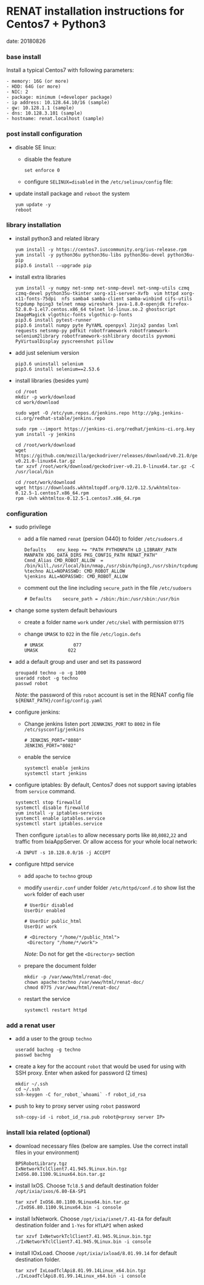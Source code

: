# RENAT installation instructions for Centos7 + Python3
date: 20180826



### base install
Install a typical Centos7 with following parameters:

    - memory: 16G (or more)
    - HDD: 64G (or more)
    - NIC: 2
    - package: minimum (+developer package)
    - ip address: 10.128.64.10/16 (sample)
    - gw: 10.128.1.1 (sample)
    - dns: 10.128.3.101 (sample)
    - hostname: renat.localhost (sample)

### post install configuration
- disable SE linux:
    - disable the feature

        ```
        set enforce 0
        ```

    - configure `SELINUX=disabled` in the `/etc/selinux/config` file:

- update install package and `reboot` the system

    ```
    yum update -y
    reboot
    ```
        
### library installation
- install python3 and related library

    ```
    yum install -y https://centos7.iuscommunity.org/ius-release.rpm
    yum install -y python36u python36u-libs python36u-devel python36u-pip
    pip3.6 install --upgrade pip 
    ```

- install extra libraries

    ```
    yum install -y numpy net-snmp net-snmp-devel net-snmp-utils czmq czmq-devel python35u-tkinter xorg-x11-server-Xvfb  vim httpd xorg-x11-fonts-75dpi  nfs samba4 samba-client samba-winbind cifs-utils tcpdump hping3 telnet nmap wireshark java-1.8.0-openjdk firefox-52.8.0-1.el7.centos.x86_64 telnet ld-linux.so.2 ghostscript ImageMagick vlgothic-fonts vlgothic-p-fonts
    pip3.6 install pytest-runner
    pip3.6 install numpy pyte PyYAML openpyxl Jinja2 pandas lxml requests netsnmp-py pdfkit robotframework robotframework-selenium2library robotframework-sshlibrary docutils pyvmomi PyVirtualDisplay pyscreenshot pillow
    ```
    
- add just selenium version

    ```
    pip3.6 uninstall selenium
    pip3.6 install selenium==2.53.6
    ```
    
- install libraries (besides yum)

    ```
    cd /root
    mkdir -p work/download
    cd work/download        

    sudo wget -O /etc/yum.repos.d/jenkins.repo http://pkg.jenkins-ci.org/redhat-stable/jenkins.repo
    
    sudo rpm --import https://jenkins-ci.org/redhat/jenkins-ci.org.key
    yum install -y jenkins
    
    cd /root/work/download
    wget https://github.com/mozilla/geckodriver/releases/download/v0.21.0/geckodriver-v0.21.0-linux64.tar.gz
    tar xzvf /root/work/download/geckodriver-v0.21.0-linux64.tar.gz -C /usr/local/bin

    cd /root/work/download
    wget https://downloads.wkhtmltopdf.org/0.12/0.12.5/wkhtmltox-0.12.5-1.centos7.x86_64.rpm
    rpm -Uvh wkhtmltox-0.12.5-1.centos7.x86_64.rpm
    ```
        
### configuration 
- sudo privilege
    - add a file named `renat` (persion 0440) to folder `/etc/sudoers.d`
    
        ```
        Defaults    env_keep += "PATH PYTHONPATH LD_LIBRARY_PATH MANPATH XDG_DATA_DIRS PKG_CONFIG_PATH RENAT_PATH"
        Cmnd_Alias CMD_ROBOT_ALLOW  = /bin/kill,/usr/local/bin/nmap,/usr/sbin/hping3,/usr/sbin/tcpdump
        %techno ALL=NOPASSWD: CMD_ROBOT_ALLOW
        %jenkins ALL=NOPASSWD: CMD_ROBOT_ALLOW        
        ```
        
    - comment out the line including `secure_path` in the file `/etc/sudoers`
    
        ```
        # Defaults    secure_path = /sbin:/bin:/usr/sbin:/usr/bin
        ```
        
- change some system default behaviours
    - create a folder name `work` under `/etc/skel` with permission `0775`
    - change `UMASK` to `022` in the file `/etc/login.defs`

        ```
        # UMASK           077
        UMASK           022
        ```
        
- add a default group and user and set its password

    ```
    groupadd techno -o -g 1000
    useradd robot -g techno
    passwd robot
    ```

        
    *Note*: the password of this `robot` account is set in the RENAT config file `${RENAT_PATH}/config/config.yaml`
    
    

- configure jenkins:
    - Change jenkins listen port `JENNKINS_PORT` to `8002` in file `/etc/sysconfig/jenkins`
    
        ```
        # JENKINS_PORT="8080"
        JENKINS_PORT="8082"
        ```
        
    - enable the service
    
        ```
        systemctl enable jenkins
        systemctl start jenkins
        ```

- configure iptables:
    By default, Centos7 does not support saving iptables from `service` command. 
    ```
    systemctl stop firewalld
    systemctl disable firewalld
    yum install -y iptables-services
    systemctl enable iptables.service
    systemctl start iptables.service
    ```
    
    Then configure `iptables` to allow necessary ports like `80`,`8082`,`22` and traffic from IxiaAppServer.
    Or allow access for your whole local network:
    ```
    -A INPUT -s 10.128.0.0/16 -j ACCEPT
    ```

- configure httpd service
    - add `apache` to `techno` group
    - modify `userdir.conf` under folder `/etc/httpd/conf.d` to show list the `work` folder of each user
    
        ```
        # UserDir disabled
        UserDir enabled

        # UserDir public_html
        UserDir work

        # <Directory "/home/*/public_html">
         <Directory "/home/*/work">
        ```
        
        *Note*: Do not for get the `<Directory>` section
            
    - prepare the document folder
    
        ```  
        mkdir -p /var/www/html/renat-doc
        chown apache:techno /var/www/html/renat-doc/
        chmod 0775 /var/www/html/renat-doc/
        ```
            
    - restart the service
    
        ```
        systemctl restart httpd
        ```

### add a renat user
- add a user to the group `techno`

    ```
    useradd bachng -g techno
    passwd bachng
    ```
    
- create a key for the account `robot` that would be used for using with SSH proxy. Enter when asked for password (2 times)

    ```
    mkdir ~/.ssh
    cd ~/.ssh
    ssh-keygen -C for_robot_`whoami` -f robot_id_rsa
    
- push to key to proxy server using `robot` password
    ```
    ssh-copy-id -i robot_id_rsa.pub robot@<proxy server IP>
    ```

### install Ixia related (optional)
- download necessary files (below are samples. Use the correct install files in your environment)

    ```
    BPSRobotLibrary.tgz
    IxNetworkTclClient7.41.945.9Linux.bin.tgz
    IxOS6.80.1100.9Linux64.bin.tar.gz
    ```
- install IxOS. Choose `Tcl8.5` and default destination folder `/opt/ixia/ixos/6.80-EA-SP1`

    ```
    tar xzvf IxOS6.80.1100.9Linux64.bin.tar.gz
    ./IxOS6.80.1100.9Linux64.bin -i console
    ```
    
- install IxNetwork. Choose `/opt/ixia/ixnet/7.41-EA` for default destination folder and `1-Yes` for `HTLAPI` when asked

    ```
    tar xzvf IxNetworkTclClient7.41.945.9Linux.bin.tgz
    ./IxNetworkTclClient7.41.945.9Linux.bin -i console
    
- install IOxLoad. Choose `/opt/ixia/ixload/8.01.99.14` for default destination folder.

    ```
    tar xzvf IxLoadTclApi8.01.99.14Linux_x64.bin.tgz
    ./IxLoadTclApi8.01.99.14Linux_x64.bin -i console
    ```

